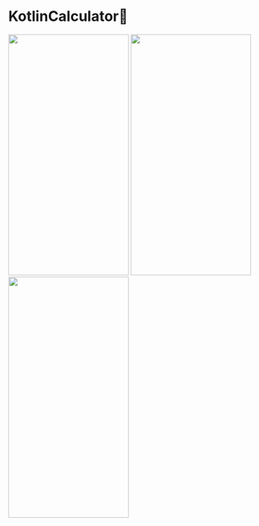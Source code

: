 # KotlinCalculator🧮

<p align="left" width="100%">
  <img src="https://user-images.githubusercontent.com/73544434/159493557-cd97ccab-f848-4c77-b8a2-1f3d6ca930e8.png" width="240" height="480" />
  <img src="https://user-images.githubusercontent.com/73544434/159493534-ef6d9354-250b-4180-a254-d06bae6d5c32.png" width="240" height="480" />
  <img src="https://user-images.githubusercontent.com/73544434/159493551-4968f76a-4806-4c38-8a10-711f1033da61.png" width="240" height="480" />
</p>
